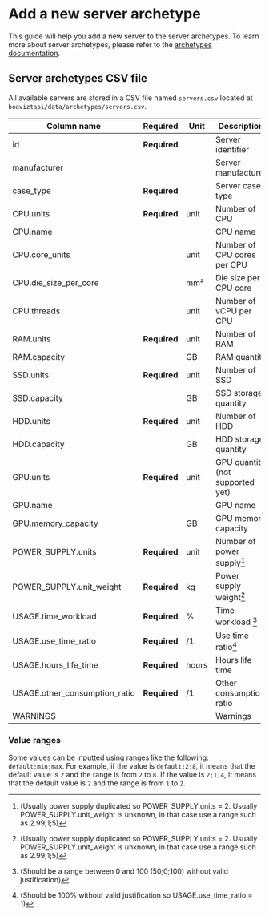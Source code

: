 # Add a new server archetype

This guide will help you add a new server to the server archetypes. To learn more about server archetypes, please refer to the [archetypes documentation](../Explanations/archetypes.md).

## Server archetypes CSV file

All available servers are stored in a CSV file named `servers.csv` located at `boaviztapi/data/archetypes/servers.csv`.

| Column name                   | Required      | Unit  | Description                      | Example                 |
|-------------------------------|---------------|-------|----------------------------------|-------------------------|
| id                            | **Required**  |       | Server identifier                | platform_compute_medium |
| manufacturer                  |               |       | Server manufacturer              |                         |
| case_type                     | **Required**  |       | Server case type                 | rack                    |
| CPU.units                     | **Required**  | unit  | Number of CPU                    | 2                       |
| CPU.name                      |               |       | CPU name                         |                         |
| CPU.core_units                |               | unit  | Number of CPU cores per CPU      | 24                      |
| CPU.die_size_per_core         |               | mm²   | Die size per CPU core            | 8                       |
| CPU.threads                   |               | unit  | Number of vCPU per CPU           | 32                      |
| RAM.units                     | **Required**  | unit  | Number of RAM                    | 1                       |
| RAM.capacity                  |               | GB    | RAM quantity                     | 1000                    |
| SSD.units                     | **Required**  | unit  | Number of SSD                    | 0                       |
| SSD.capacity                  |               | GB    | SSD storage quantity             | 0                       |
| HDD.units                     | **Required**  | unit  | Number of HDD                    | 0                       |
| HDD.capacity                  |               | GB    | HDD storage quantity             | 0                       |
| GPU.units                     | **Required**  | unit  | GPU quantity (not supported yet) | 0                       |
| GPU.name                      |               |       | GPU name                         |                         |
| GPU.memory_capacity           |               | GB    | GPU memory capacity              |                         |
| POWER_SUPPLY.units            | **Required**  | unit  | Number of power supply[^1]       | 2                       |
| POWER_SUPPLY.unit_weight      | **Required**  | kg    | Power supply weight[^1]          | 2.99;1;5                |
| USAGE.time_workload           | **Required**  | %     | Time workload [^2]               | 50;0;100                |
| USAGE.use_time_ratio          | **Required**  | /1    | Use time ratio[^3]               | 1                       |
| USAGE.hours_life_time         | **Required**  | hours | Hours life time                  | 35040                   |
| USAGE.other_consumption_ratio | **Required**  | /1    | Other consumption ratio          | 0.33                    |
| WARNINGS                      |               |       | Warnings                         |                         |

[^1]: (Usually power supply duplicated so POWER_SUPPLY.units = 2. Usually POWER_SUPPLY.unit_weight is unknown, in that case use a range such as 2.99;1;5)

[^2]: (Should be a range between 0 and 100 (50;0;100) without valid justification)

[^3]: (Should be 100% without valid justification so USAGE.use_time_ratio = 1)

### Value ranges

Some values can be inputted using ranges like the following: `default;min;max`. For example, if the value is `default;2;8`, it means that the default value is `2` and the range is from `2` to `8`. If the value is `2;1;4`, it means that the default value is `2` and the range is from `1` to `2`.
